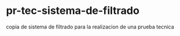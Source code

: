 # pr-tec-sistema-de-filtrado
copia de sistema de filtrado para la realizacion de una prueba tecnica 
